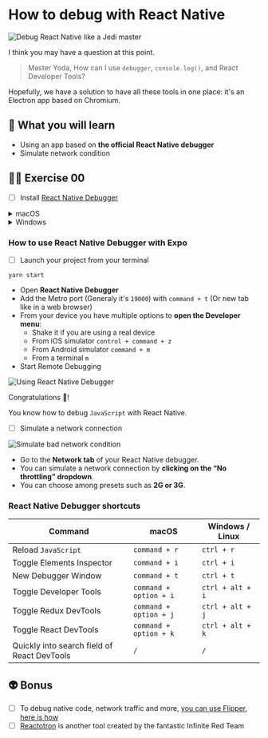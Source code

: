 # How to debug with React Native

![Debug React Native like a Jedi master](https://media.giphy.com/media/SZugp2K9LkL6w/giphy.gif)

I think you may have a question at this point.

> Master Yoda, How can I use `debugger`, `console.log()`, and React Developer Tools?

Hopefully, we have a solution to have all these tools in one place: it's an Electron app based on Chromium.

## 📡 What you will learn

- Using an app based on **the official React Native debugger**
- Simulate network condition

## 👨‍🚀 Exercise 00

- [ ] Install [React Native Debugger](https://github.com/jhen0409/react-native-debugger#installation)

<details>
<summary>macOS</summary>

```console
brew update && brew install --cask react-native-debugger
```

</details>

<details>
<summary>Windows</summary>

[Download the zip from the release](https://github.com/jhen0409/react-native-debugger/releases).

⚠️ if **React Native Debugger**'s setup executable did not add the program to your Start Menu

For your convenience, you can fix this by pressing `WIN + R`, then type `%localappdata%\react_native_debugger`, and press `ENTER`.

This will take you to the installation folder for RND. Right-click on the `react-native-debugger.exe` file, and click **Create Shortcut** (on Windows 11, click **Show more options** to reveal the old context menu).

Copy the shortcut to `%appdata%\Microsoft\Windows\Start Menu\Programs` (you can make a folder inside Programs for organization purposes, and rename the shortcut for convenience when searching through your start menu). You will now be able to search for and launch the app from your Start Menu.

</details>

### How to use React Native Debugger with Expo

- [ ] Launch your project from your terminal

```console
yarn start
```

- Open **React Native Debugger**
- Add the Metro port (Generaly it's `19000`) with `command + t` (Or new tab like in a web browser)
- From your device you have multiple options to **open the Developer menu**:
  - Shake it if you are using a real device
  - From iOS simulator `control + command + z`
  - From Android simulator `command + m`
  - From a terminal `m`
- Start Remote Debugging

![Using React Native Debugger](https://raw.githubusercontent.com/flexbox/react-native-workshop/main/challenges/react-native-data-management/debug-react-native.gif)

Congratulations 👏!

You know how to debug `JavaScript` with React Native.

- [ ] Simulate a network connection

![Simulate bad network condition](https://raw.githubusercontent.com/flexbox/react-native-workshop/main/challenges/react-native-data-management/react-native-debug-network.png)

- Go to the **Network tab** of your React Native debugger.
- You can simulate a network connection by **clicking on the “No throttling” dropdown**.
- You can choose among presets such as **2G or 3G**.

### React Native Debugger shortcuts

| Command                    | macOS         | Windows / Linux |
| -------------------------- | ------------- | -------- |
| Reload `JavaScript`        | `command + r` | `ctrl + r` |
| Toggle Elements Inspector  | `command + i` | `ctrl + i` |
| New Debugger Window        | `command + t` | `ctrl + t` |
| Toggle Developer Tools     | `command + option + i` | `ctrl + alt + i` |
| Toggle Redux DevTools      | `command + option + j` | `ctrl + alt + j` |
| Toggle React DevTools      | `command + option + k` | `ctrl + alt + k`  |
| Quickly into search field of React DevTools | `/` |  `/` |

## 👽 Bonus

- [ ] To debug native code, network traffic and more, [you can use Flipper](https://fbflipper.com/), [here is how](https://twitter.com/Baconbrix/status/1412921581542658049?s=20)
- [ ] [Reactotron](https://github.com/infinitered/reactotron) is another tool created by the fantastic Infinite Red Team
